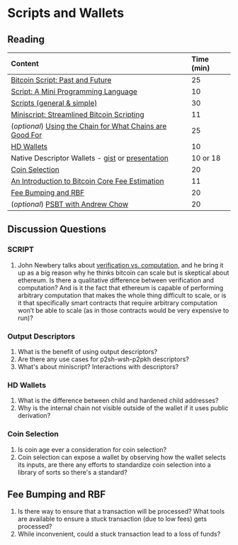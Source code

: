 # Scripts and Wallets

## Reading

| Content | Time \(min\) |
| :--- | :--- |
| [Bitcoin Script: Past and Future](https://diyhpl.us/wiki/transcripts/chaincode-labs/2020-04-08-john-newbery-contracts-in-bitcoin/) | 25 |
| [Script: A Mini Programming Language](https://learnmeabitcoin.com/technical/script) | 10 |
| [Scripts \(general & simple\)](https://diyhpl.us/wiki/transcripts/scalingbitcoin/tokyo-2018/edgedevplusplus/scripts-general-and-simple/) | 30 |
| [Miniscript: Streamlined Bitcoin Scripting](https://medium.com/blockstream/miniscript-bitcoin-scripting-3aeff3853620) | 11 |
| \(_optional_\) [Using the Chain for What Chains are Good For](https://diyhpl.us/wiki/transcripts/scalingbitcoin/stanford-2017/using-the-chain-for-what-chains-are-good-for/) | 25 |
| [HD Wallets](https://learnmeabitcoin.com/technical/hd-wallets) | 10 |
| Native Descriptor Wallets - [gist](https://gist.github.com/achow101/94d889715afd49181f8efdca1f9faa25) or [presentation](https://diyhpl.us/wiki/transcripts/advancing-bitcoin/2020/2020-02-06-andrew-chow-descriptor-wallets/) | 10 or 18 |
| [Coin Selection](https://diyhpl.us/wiki/transcripts/scalingbitcoin/tokyo-2018/edgedevplusplus/coin-selection/) | 20 |
| [An Introduction to Bitcoin Core Fee Estimation](https://bitcointechtalk.com/an-introduction-to-bitcoin-core-fee-estimation-27920880ad0) | 11 |
| [Fee Bumping and RBF](https://github.com/bitcoinops/scaling-book/blob/add_rbf/1.fee_bumping/fee_bumping.md) | 20 |
| \(_optional_\) [PSBT with Andrew Chow](https://diyhpl.us/wiki/transcripts/sf-bitcoin-meetup/2019-03-15-partially-signed-bitcoin-transactions) | 20 |

## Discussion Questions

### SCRIPT

1. John Newbery talks about [verification vs. computation](https://youtu.be/np-SCwkqVy4?t=934), and he bring it up as a big reason why he thinks bitcoin can scale but is skeptical about ethereum. Is there a qualitative difference between verification and computation? And is it the fact that ethereum is capable of performing arbitrary computation that makes the whole thing difficult to scale, or is it that specifically smart contracts that require arbitrary computation won’t be able to scale \(as in those contracts would be very expensive to run\)?

### Output Descriptors

1. What is the benefit of using output descriptors?
2. Are there any use cases for p2sh-wsh-p2pkh descriptors?
3. What's about miniscript? Interactions with descriptors?

### HD Wallets

1. What is the difference between child and hardened child addresses?
2. Why is the internal chain not visible outside of the wallet if it uses public derivation?

### Coin Selection

1. Is coin age ever a consideration for coin selection?
2. Coin selection can expose a wallet by observing how the wallet selects its inputs, are there any efforts to standardize coin selection into a library of sorts so there's a standard?

## Fee Bumping and RBF

1. Is there way to ensure that a transaction will be processed? What tools are available to ensure a stuck transaction \(due to low fees\) gets processed?
2. While inconvenient, could a stuck transaction lead to a loss of funds?


